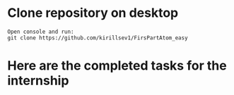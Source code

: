 # Clone repository on desktop
    Open console and run:
    git clone https://github.com/kirillsev1/FirsPartAtom_easy

# Here are the completed tasks for the internship

